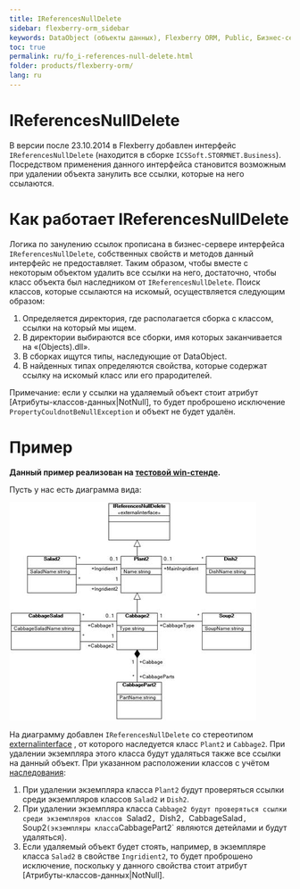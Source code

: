 ```yaml
---
title: IReferencesNullDelete
sidebar: flexberry-orm_sidebar
keywords: DataObject (объекты данных), Flexberry ORM, Public, Бизнес-серверы
toc: true
permalink: ru/fo_i-references-null-delete.html
folder: products/flexberry-orm/
lang: ru
---
```


# IReferencesNullDelete
В версии после 23.10.2014 в Flexberry добавлен интерфейс `IReferencesNullDelete` (находится в сборке `ICSSoft.STORMNET.Business`). Посредством применения данного интерфейса становится возможным при удалении объекта занулить все ссылки, которые на него ссылаются.

# Как работает IReferencesNullDelete
Логика по занулению ссылок прописана в бизнес-сервере интерфейса `IReferencesNullDelete`, собственных свойств и методов данный интерфейс не предоставляет. Таким образом, чтобы вместе с некоторым объектом удалить все ссылки на него, достаточно, чтобы класс объекта был наследником от `IReferencesNullDelete`.
Поиск классов, которые ссылаются на искомый, осуществляется следующим образом:
1. Определяется директория, где располагается сборка с классом, ссылки на который мы ищем.
2. В директории выбираются все сборки, имя которых заканчивается на «(Objects).dll».
3. В сборках ищутся типы, наследующие от DataObject.
4. В найденных типах определяются свойства, которые содержат ссылку на искомый класс или его прародителей. 

Примечание: если у ссылки на удаляемый объект стоит атрибут [Атрибуты-классов-данных|NotNull], то будет проброшено исключение `PropertyCouldnotBeNullException` и объект не будет удалён.

# Пример
**Данный пример реализован на [тестовой win-стенде](fo_devprocess_test-applications.html).**

Пусть у нас есть диаграмма вида:

![](/images/pages/img/page/IReferencesNullDelete/IReferencesNullDelete.png)

На диаграмму добавлен `IReferencesNullDelete` со стереотипом [externalinterface](external-interface.html) , от которого наследуется класс `Plant2` и `Cabbage2`. При удалении экземпляра этого класса будут удаляться также все ссылки на данный объект.
При указанном расположении классов с учётом [наследования](inheritance.html):
1. При удалении экземпляра класса `Plant2` будут проверяться ссылки среди экземпляров классов `Salad2` и `Dish2`.
2. При удалении экземпляра класса `Cabbage2 будут проверяться ссылки среди экземпляров классов `Salad2`, `Dish2`, `CabbageSalad`, `Soup2` (экземпляры класса `CabbagePart2` являются детейлами и будут удаляться).
3. Если удаляемый объект будет стоять, например, в экземпляре класса `Salad2` в свойстве `Ingridient2`, то будет проброшено исключение, поскольку у данного свойства стоит атрибут [Атрибуты-классов-данных|NotNull].


